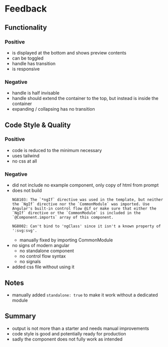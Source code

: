 # Feedback

## Functionality

### Positive

- is displayed at the bottom and shows preview contents
- can be toggled
- handle has transition
- is responsive

### Negative

- handle is half invisable
- handle should extend the container to the top, but instead is inside the container
- expanding / collapsing has no transition

## Code Style & Quality

### Positive

- code is reduced to the minimum necessary
- uses tailwind
- no css at all

### Negative

- did not include no example component, only copy of html from prompt
- does not build
    ```
    NG8103: The `*ngIf` directive was used in the template, but neither the `NgIf` directive nor the `CommonModule` was imported. Use Angular's built-in control flow @if or make sure that either the `NgIf` directive or the `CommonModule` is included in the `@Component.imports` array of this component.
    ```
    ```
    NG8002: Can't bind to 'ngClass' since it isn't a known property of ':svg:svg'.
    ```
    - manually fixed by importing CommonModule
- no signs of modern angular
    - no standalone component
    - no control flow syntax
    - no signals
- added css file without using it

## Notes

- manually added `standalone: true` to make it work without a dedicated module

## Summary

- output is not more than a starter and needs manual improvements
- code style is good and potentially ready for production
- sadly the component does not fully work as intended